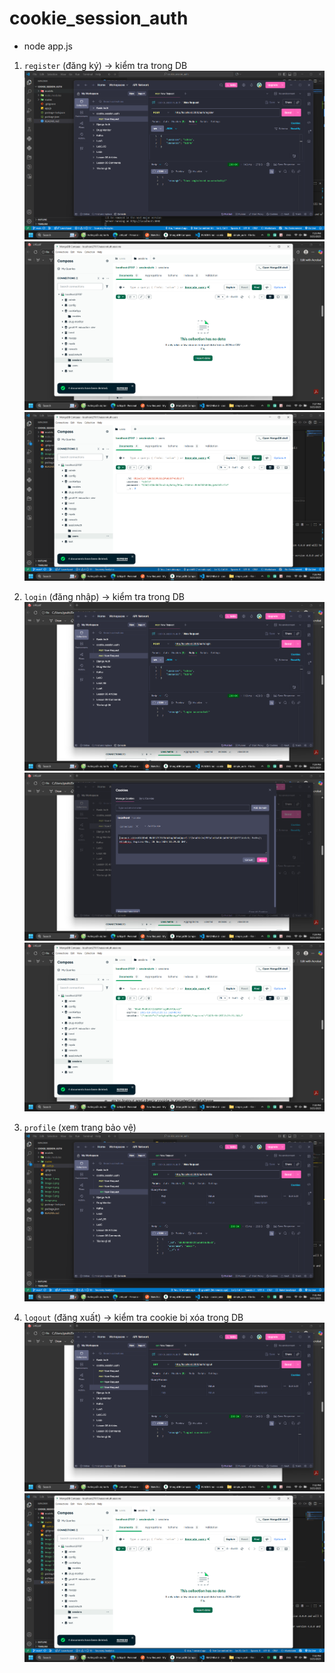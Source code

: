 # cookie_session_auth

- node app.js

1) `register` (đăng ký) → kiểm tra trong DB 
![alt text](public/image/image.png)
![alt text](public/image/image-2.png)
![alt text](public/image/image-1.png) 

2) `login` (đăng nhập) → kiểm tra trong DB 
![alt text](public/image/image-3.png)
![alt text](public/image/image-4.png)
![alt text](public/image/image-5.png)

3) `profile` (xem trang bảo vệ)  
![alt text](public/image/image-6.png)

4) `logout` (đăng xuất) → kiểm tra cookie bị xóa trong DB
![alt text](public/image/image-7.png)
![alt text](public/image/image-8.png)
